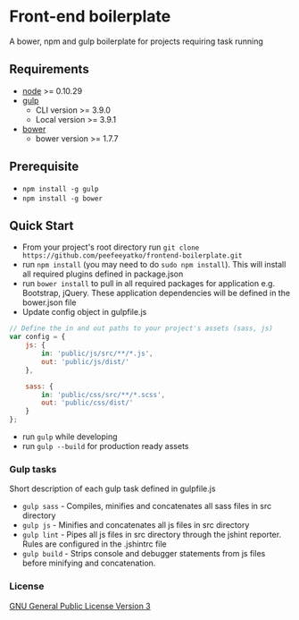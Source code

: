 Front-end boilerplate
=====================

A bower, npm and gulp boilerplate for projects requiring task running

## Requirements
* [node](http://nodejs.org/) >= 0.10.29
* [gulp](http://gulpjs.com/)
    * CLI version >= 3.9.0
    * Local version >= 3.9.1
* [bower](http://bower.io/)
    * bower version >= 1.7.7

## Prerequisite
 * `npm install -g gulp`
 * `npm install -g bower`

## Quick Start
* From your project's root directory run `git clone https://github.com/peefeeyatko/frontend-boilerplate.git`
* run `npm install` (you may need to do `sudo npm install`). This will install all required plugins defined in package.json
* run `bower install` to pull in all required packages for application e.g. Bootstrap, jQuery. These application dependencies will be defined in the bower.json
file
* Update config object in gulpfile.js
```js
// Define the in and out paths to your project's assets (sass, js)
var config = {
    js: {
        in: 'public/js/src/**/*.js',
        out: 'public/js/dist/'
    },

    sass: {
        in: 'public/css/src/**/*.scss',
        out: 'public/css/dist/'
    }
};
```
* run `gulp` while developing
* run `gulp --build` for production ready assets

### Gulp tasks
Short description of each gulp task defined in gulpfile.js
* `gulp sass` - Compiles, minifies and concatenates all sass files in src directory
* `gulp js` - Minifies and concatenates all js files in src directory
* `gulp lint` - Pipes all js files in src directory through the jshint reporter. Rules are configured in the .jshintrc file
* `gulp build` - Strips console and debugger statements from js files before minifying and concatenation.

### License
[GNU General Public License Version 3](http://www.gnu.org/licenses/gpl.html)
